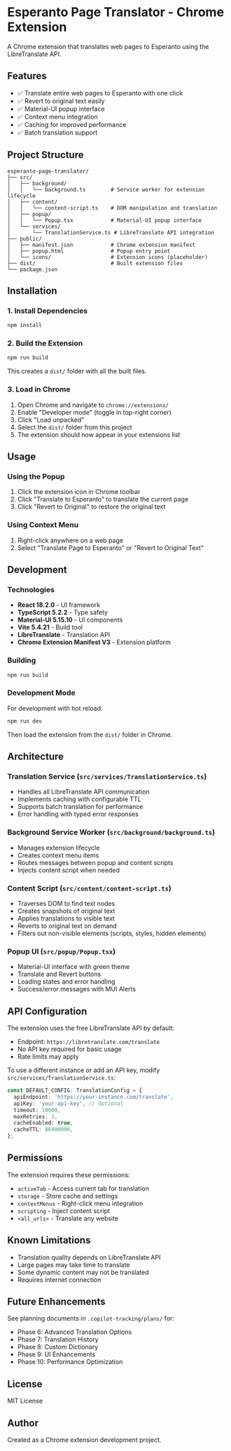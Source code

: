 # Esperanto Page Translator - Chrome Extension

A Chrome extension that translates web pages to Esperanto using the LibreTranslate API.

## Features

- ✅ Translate entire web pages to Esperanto with one click
- ✅ Revert to original text easily
- ✅ Material-UI popup interface
- ✅ Context menu integration
- ✅ Caching for improved performance
- ✅ Batch translation support

## Project Structure

```
esperanto-page-translator/
├── src/
│   ├── background/
│   │   └── background.ts        # Service worker for extension lifecycle
│   ├── content/
│   │   └── content-script.ts    # DOM manipulation and translation
│   ├── popup/
│   │   └── Popup.tsx            # Material-UI popup interface
│   └── services/
│       └── TranslationService.ts # LibreTranslate API integration
├── public/
│   ├── manifest.json            # Chrome extension manifest
│   ├── popup.html               # Popup entry point
│   └── icons/                   # Extension icons (placeholder)
├── dist/                        # Built extension files
└── package.json
```

## Installation

### 1. Install Dependencies
```bash
npm install
```

### 2. Build the Extension
```bash
npm run build
```

This creates a `dist/` folder with all the built files.

### 3. Load in Chrome

1. Open Chrome and navigate to `chrome://extensions/`
2. Enable "Developer mode" (toggle in top-right corner)
3. Click "Load unpacked"
4. Select the `dist/` folder from this project
5. The extension should now appear in your extensions list

## Usage

### Using the Popup

1. Click the extension icon in Chrome toolbar
2. Click "Translate to Esperanto" to translate the current page
3. Click "Revert to Original" to restore the original text

### Using Context Menu

1. Right-click anywhere on a web page
2. Select "Translate Page to Esperanto" or "Revert to Original Text"

## Development

### Technologies

- **React 18.2.0** - UI framework
- **TypeScript 5.2.2** - Type safety
- **Material-UI 5.15.10** - UI components
- **Vite 5.4.21** - Build tool
- **LibreTranslate** - Translation API
- **Chrome Extension Manifest V3** - Extension platform

### Building

```bash
npm run build
```

### Development Mode

For development with hot reload:

```bash
npm run dev
```

Then load the extension from the `dist/` folder in Chrome.

## Architecture

### Translation Service (`src/services/TranslationService.ts`)

- Handles all LibreTranslate API communication
- Implements caching with configurable TTL
- Supports batch translation for performance
- Error handling with typed error responses

### Background Service Worker (`src/background/background.ts`)

- Manages extension lifecycle
- Creates context menu items
- Routes messages between popup and content scripts
- Injects content script when needed

### Content Script (`src/content/content-script.ts`)

- Traverses DOM to find text nodes
- Creates snapshots of original text
- Applies translations to visible text
- Reverts to original text on demand
- Filters out non-visible elements (scripts, styles, hidden elements)

### Popup UI (`src/popup/Popup.tsx`)

- Material-UI interface with green theme
- Translate and Revert buttons
- Loading states and error handling
- Success/error messages with MUI Alerts

## API Configuration

The extension uses the free LibreTranslate API by default:
- Endpoint: `https://libretranslate.com/translate`
- No API key required for basic usage
- Rate limits may apply

To use a different instance or add an API key, modify `src/services/TranslationService.ts`:

```typescript
const DEFAULT_CONFIG: TranslationConfig = {
  apiEndpoint: 'https://your-instance.com/translate',
  apiKey: 'your-api-key', // Optional
  timeout: 10000,
  maxRetries: 3,
  cacheEnabled: true,
  cacheTTL: 86400000,
};
```

## Permissions

The extension requires these permissions:
- `activeTab` - Access current tab for translation
- `storage` - Store cache and settings
- `contextMenus` - Right-click menu integration
- `scripting` - Inject content script
- `<all_urls>` - Translate any website

## Known Limitations

- Translation quality depends on LibreTranslate API
- Large pages may take time to translate
- Some dynamic content may not be translated
- Requires internet connection

## Future Enhancements

See planning documents in `.copilot-tracking/plans/` for:
- Phase 6: Advanced Translation Options
- Phase 7: Translation History
- Phase 8: Custom Dictionary
- Phase 9: UI Enhancements
- Phase 10: Performance Optimization

## License

MIT License

## Author

Created as a Chrome extension development project.
